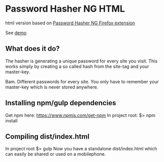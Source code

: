 # Password Hasher NG HTML
html version based on [Password Hasher NG Firefox extension](https://github.com/phreaknerd/passhash-ng)

See [demo](https://redcatjs.github.io/passhash-ng-html/)


## What does it do?
The hasher is generating a unique password for every site you visit. 
This works simply by creating a so called hash from the site-tag and your master-key. 

Bam. Different passwords for every site. You only have to remember your master-key which is never stored anywhere.

## Installing npm/gulp dependencies
Get npm here: https://www.npmjs.com/get-npm
In project root:
$> npm install

## Compiling dist/index.html
In project root
$> gulp
Now you have a standalone dist/index.html which can easily be shared or used on a mobilephone.

